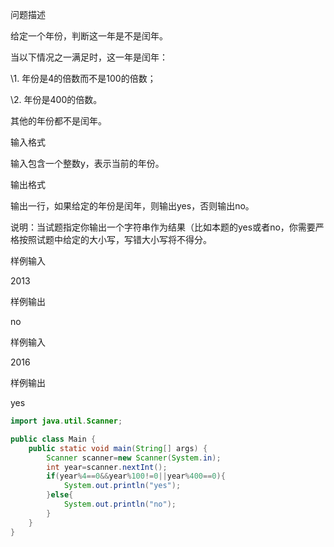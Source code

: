 问题描述

给定一个年份，判断这一年是不是闰年。

当以下情况之一满足时，这一年是闰年：

\1. 年份是4的倍数而不是100的倍数；

\2. 年份是400的倍数。

其他的年份都不是闰年。

输入格式

输入包含一个整数y，表示当前的年份。

输出格式

输出一行，如果给定的年份是闰年，则输出yes，否则输出no。

说明：当试题指定你输出一个字符串作为结果（比如本题的yes或者no，你需要严格按照试题中给定的大小写，写错大小写将不得分。

样例输入

2013

样例输出

no

样例输入

2016

样例输出

yes

```java
import java.util.Scanner;

public class Main {
    public static void main(String[] args) {
        Scanner scanner=new Scanner(System.in);
        int year=scanner.nextInt();
        if(year%4==0&&year%100!=0||year%400==0){
            System.out.println("yes");
        }else{
            System.out.println("no");
        }
    }
}
```
